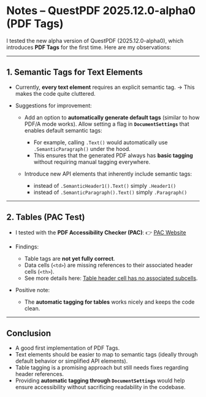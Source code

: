 ﻿# Notes – QuestPDF 2025.12.0-alpha0 (PDF Tags)

I tested the new alpha version of QuestPDF (2025.12.0-alpha0), which introduces **PDF Tags** for the first time. Here are my observations:

---

## 1. Semantic Tags for Text Elements

* Currently, **every text element** requires an explicit semantic tag.
  → This makes the code quite cluttered.
* Suggestions for improvement:

  * Add an option to **automatically generate default tags** (similar to how PDF/A mode works). Allow setting a flag in **`DocumentSettings`** that enables default semantic tags:

    * For example, calling `.Text()` would automatically use `.SemanticParagraph()` under the hood.
    * This ensures that the generated PDF always has **basic tagging** without requiring manual tagging everywhere.
  * Introduce new API elements that inherently include semantic tags:

    * instead of `.SemanticHeader1().Text()` simply `.Header1()`
    * instead of `.SemanticParagraph().Text()` simply `.Paragraph()`

---

## 2. Tables (PAC Test)

* I tested with the **PDF Accessibility Checker (PAC)**:
  👉 [PAC Website](https://pac.pdf-accessibility.org/de)
* Findings:

  * Table tags are **not yet fully correct**.
  * Data cells (`<td>`) are missing references to their associated header cells (`<th>`).
  * See more details here: [Table header cell has no associated subcells](https://support.axes4.com/hc/en-us/articles/7371462228370-Table-header-cell-has-no-associated-subcells).
* Positive note:

  * The **automatic tagging for tables** works nicely and keeps the code clean.

---

## Conclusion

* A good first implementation of PDF Tags.
* Text elements should be easier to map to semantic tags (ideally through default behavior or simplified API elements).
* Table tagging is a promising approach but still needs fixes regarding header references.
* Providing **automatic tagging through `DocumentSettings`** would help ensure accessibility without sacrificing readability in the codebase.
